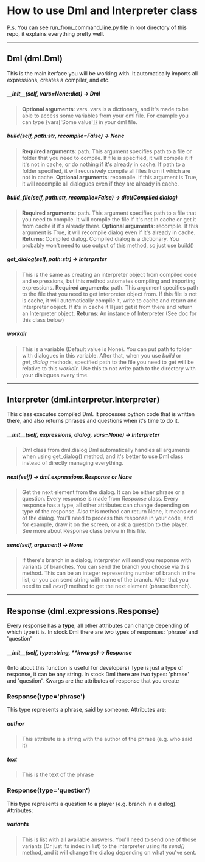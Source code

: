 
# How to use Dml and Interpreter class

P.s. You can see run_from_command_line.py file in root directory of this
repo, it explains everything pretty well.

*****

## Dml (dml.Dml)
This is the main iterface you will be working with. It automatically
imports all expressions, creates a compiler, and etc.

##### \_\_init__(self, vars=None:dict) -> Dml
> **Optional arguments**: vars. vars is a dictionary, and it's made
to be able to access some variables from your dml file. For
example you can type {vars['Some value']} in your dml file.

##### build(self, path:str, recompile=False) -> None
> **Required arguments**: path. This argument specifies path to a file or
folder that you need to compile. If file is specified, it will compile
it if it's not in cache, or do nothing if it's already in cache.
If path to a folder specified, it will recursively compile all
files from it which are not in cache.
**Optional arguments**: recompile. If this argument is True,
it will recompile all dialogues even if they are already in cache.

##### build_file(self, path:str, recompile=False) -> dict(Compiled dialog)
> **Required arguments**: path. This argument specifies path to a file
that you need to compile. It will compile the file if it's not in cache
or get it from cache if it's already there.
**Optional arguments**: recompile. If this argument is True,
it will recompile dialog even if it's already in cache.
**Returns**: Compiled dialog. Compiled dialog is a dictionary. You probably
won't need to use output of this method, so just use build()

##### get_dialog(self, path:str) -> Interpreter
> This is the same as creating an interpreter object from compiled
code and expressions, but this method automates compiling and
importing expressions.
**Required arguments**: path. This argument specifies path to the file
that you need to get interpreter object from. If this file is not
is cache, it will automatically compile it, write to cache and return
and Interpreter object. If it's in cache it'll just get it from there
and return an Interpreter object.
**Returns**: An instance of Interpreter (See doc for this class below)

##### workdir
> This is a variable (Default value is None). You can put path to folder
with dialogues in this variable. After that, when you use *build*
or *get_dialog* methods, specified path to the file you need to get
will be relative to this *workdir*. Use this to not write path
to the directory with your dialogues every time.

*****

## Interpreter (dml.interpreter.Interpreter)
This class executes compiled Dml. It processes python code that is written
there, and also returns phrases and questions when it's time to do it.

##### \_\_init__(self, expressions, dialog, vars=None) -> Interpreter
> Dml class from dml.dialog.Dml automatically handles all arguments when
using get_dialog() method, and it's better to use Dml class instead of directly
managing everything.

##### next(self) -> dml.expressions.Response or None
> Get the next element from the dialog. It can be either phrase or a question.
Every response is made from *Response* class. Every response has a
type, all other attributes can change depending on type of the response.
Also this method can return None, it means end of the dialog.
You'll need to process this response in your code, and for example, draw it
on the screen, or ask a question to the player. See more about Response class
below in this file.

##### send(self, argument) -> None
> If there's branch in a dialog, interpreter will send you response with
variants of branches. You can send the branch you choose via this method.
This can be an integer representing number of branch in the list, or you
can send string with name of the branch. After that you need to call
*next()* method to get the next element (phrase/branch).

*****

## Response (dml.expressions.Response)
Every response has a **type**, all other attributes can change depending of
which type it is.
In stock Dml there are two types of responses: 'phrase' and 'question'

##### \_\_init__(self, type:string, **kwargs) -> Response
(Info about this function is useful for developers)
Type is just a type of response, it can be any string. In stock Dml there are
two types: 'phrase' and 'question'. Kwargs are the attributes of response
that you create

### Response(type='phrase')
This type represents a phrase, said by someone. Attributes are:
##### author
> This attribute is a string with the author of the phrase (e.g. who said it)

##### text
> This is the text of the phrase

### Response(type='question')
This type represents a question to a player (e.g. branch in a dialog).
Attributes:
##### variants
>This is list with all available answers. You'll need to send one of those
variants (Or just its index in list) to the interpreter using its *send()*
method, and it will change the dialog depending on what you've sent.
